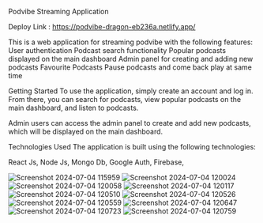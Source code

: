 Podvibe Streaming Application

Deploy Link : https://podvibe-dragon-eb236a.netlify.app/

This is a web application for streaming podvibe with the following features:
User authentication
Podcast search functionality
Popular podcasts displayed on the main dashboard
Admin panel for creating and adding new podcasts
Favourite Podcasts
Pause podcasts and come back play at same time

Getting Started
To use the application, simply create an account and log in. From there, you can search for podcasts, view popular podcasts on the main dashboard, and listen to podcasts.

Admin users can access the admin panel to create and add new podcasts, which will be displayed on the main dashboard.

Technologies Used
The application is built using the following technologies:

React Js,
Node Js,
Mongo Db,
Google Auth,
Firebase,


![Screenshot 2024-07-04 115959](https://github.com/shrikant215/new_podvibe/assets/128452488/e161650e-3431-4408-9a83-18e0ffb24453)
![Screenshot 2024-07-04 120024](https://github.com/shrikant215/new_podvibe/assets/128452488/b6975355-4f6c-4ee7-ab17-432a3320c405)
![Screenshot 2024-07-04 120058](https://github.com/shrikant215/new_podvibe/assets/128452488/7ee229d4-305c-4f29-a800-26daf76fd49c)
![Screenshot 2024-07-04 120117](https://github.com/shrikant215/new_podvibe/assets/128452488/ebb6c61f-364e-48c3-bc62-3ddc68efb170)
![Screenshot 2024-07-04 120510](https://github.com/shrikant215/new_podvibe/assets/128452488/64906828-389b-43e9-828e-5507680c9449)
![Screenshot 2024-07-04 120526](https://github.com/shrikant215/new_podvibe/assets/128452488/ae2a5757-bc13-4f3a-b5ed-5a1e69203347)
![Screenshot 2024-07-04 120559](https://github.com/shrikant215/new_podvibe/assets/128452488/a27cfda4-e4bc-4029-bef2-e7842e576f0f)
![Screenshot 2024-07-04 120647](https://github.com/shrikant215/new_podvibe/assets/128452488/4ed9fb63-0faf-409e-874d-6800c30f15ee)
![Screenshot 2024-07-04 120723](https://github.com/shrikant215/new_podvibe/assets/128452488/891f06ce-27b6-4385-bf9a-c57206d121b9)
![Screenshot 2024-07-04 120759](https://github.com/shrikant215/new_podvibe/assets/128452488/d8e1d873-610b-4692-868d-8b567d00a479)


